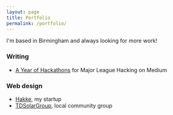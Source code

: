 ```yaml
---
layout: page
title: Portfolio
permalink: /portfolio/
---
```


I'm based in Birmingham and always looking for more work!

### Writing
* [A Year of Hackathons](https://medium.com/major-league-hacking/a-year-of-hackathons-f3d254f97462) for Major League Hacking on Medium

### Web design
* [Hakke](http://hakke.net/), my startup
* [TDSolarGroup](http://tdsolargroup.org/), local community group
